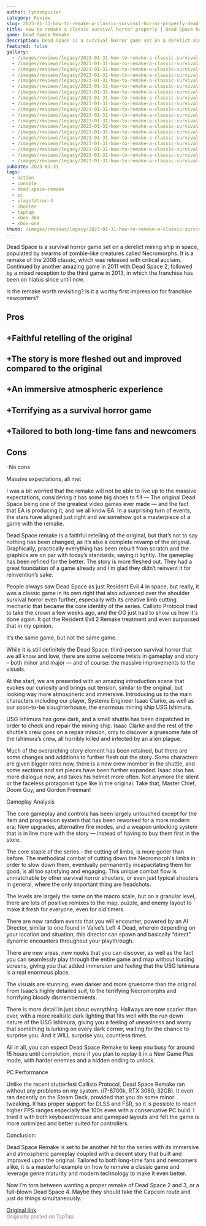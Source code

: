 ```yaml
---
author: lyndonguitar
category: Review
slug: 2023-01-31-how-to-remake-a-classic-survival-horror-properly-dead-space-remake-full-review
title: How to remake a classic survival horror properly | Dead Space Remake - Full Review
game: Dead Space Remake
description: Dead Space is a survival horror game set on a derelict mining ship in space, populated by swarms of zombie-like creatures called Necromorphs. It is a remake of the 2008 classic, which was released with critical acclaim. Continued by another amazing game in 2011 with Dead Space 2, followed by a mixed reception to the third game in 2013, in which the franchise has been on hiatus since until now.
featured: false
gallery:
  - /images/reviews/legacy/2023-01-31-how-to-remake-a-classic-survival-horror-properly--dead-space-remake---full-review-0.avif
  - /images/reviews/legacy/2023-01-31-how-to-remake-a-classic-survival-horror-properly--dead-space-remake---full-review-1.avif
  - /images/reviews/legacy/2023-01-31-how-to-remake-a-classic-survival-horror-properly--dead-space-remake---full-review-2.avif
  - /images/reviews/legacy/2023-01-31-how-to-remake-a-classic-survival-horror-properly--dead-space-remake---full-review-3.avif
  - /images/reviews/legacy/2023-01-31-how-to-remake-a-classic-survival-horror-properly--dead-space-remake---full-review-4.avif
  - /images/reviews/legacy/2023-01-31-how-to-remake-a-classic-survival-horror-properly--dead-space-remake---full-review-5.avif
  - /images/reviews/legacy/2023-01-31-how-to-remake-a-classic-survival-horror-properly--dead-space-remake---full-review-6.avif
  - /images/reviews/legacy/2023-01-31-how-to-remake-a-classic-survival-horror-properly--dead-space-remake---full-review-7.avif
  - /images/reviews/legacy/2023-01-31-how-to-remake-a-classic-survival-horror-properly--dead-space-remake---full-review-8.avif
  - /images/reviews/legacy/2023-01-31-how-to-remake-a-classic-survival-horror-properly--dead-space-remake---full-review-9.avif
  - /images/reviews/legacy/2023-01-31-how-to-remake-a-classic-survival-horror-properly--dead-space-remake---full-review-10.avif
  - /images/reviews/legacy/2023-01-31-how-to-remake-a-classic-survival-horror-properly--dead-space-remake---full-review-11.avif
  - /images/reviews/legacy/2023-01-31-how-to-remake-a-classic-survival-horror-properly--dead-space-remake---full-review-12.avif
  - /images/reviews/legacy/2023-01-31-how-to-remake-a-classic-survival-horror-properly--dead-space-remake---full-review-13.avif
  - /images/reviews/legacy/2023-01-31-how-to-remake-a-classic-survival-horror-properly--dead-space-remake---full-review-14.avif
  - /images/reviews/legacy/2023-01-31-how-to-remake-a-classic-survival-horror-properly--dead-space-remake---full-review-15.avif
  - /images/reviews/legacy/2023-01-31-how-to-remake-a-classic-survival-horror-properly--dead-space-remake---full-review-16.avif
  - /images/reviews/legacy/2023-01-31-how-to-remake-a-classic-survival-horror-properly--dead-space-remake---full-review-17.avif
  - /images/reviews/legacy/2023-01-31-how-to-remake-a-classic-survival-horror-properly--dead-space-remake---full-review-18.avif
pubDate: 2023-01-31
tags:
  - action
  - console
  - dead-space-remake
  - pc
  - playstation-3
  - shooter
  - taptap
  - xbox-360
  - xbox-one
thumb: /images/reviews/legacy/2023-01-31-how-to-remake-a-classic-survival-horror-properly--dead-space-remake---full-review-0.avif
---
```


Dead Space is a survival horror game set on a derelict mining ship in space, populated by swarms of zombie-like creatures called Necromorphs. It is a remake of the 2008 classic, which was released with critical acclaim. Continued by another amazing game in 2011 with Dead Space 2, followed by a mixed reception to the third game in 2013, in which the franchise has been on hiatus since until now.

Is the remake worth revisiting? Is it a worthy first impression for franchise newcomers?




## Pros



## +Faithful retelling of the original


## +The story is more fleshed out and improved compared to the original


## +An immersive atmospheric experience


## +Terrifying as a survival horror game


## +Tailored to both long-time fans and newcomers




## Cons


-No cons

Massive expectations, all met

I was a bit worried that the remake will not be able to live up to the massive expectations, considering it has some big shoes to fill — The original Dead Space being one of the greatest video games ever made — and the fact that EA is producing it, and we all know EA. In a surprising turn of events, the stars have aligned just right and we somehow got a masterpiece of a game with the remake.

Dead Space remake is a faithful retelling of the original, but that’s not to say nothing has been changed, as it’s also a complete revamp of the original. Graphically, practically everything has been rebuilt from scratch and the graphics are on par with today’s standards, saying it lightly. The gameplay has been refined for the better. The story is more fleshed out. They had a great foundation of a game already and I’m glad they didn’t reinvent it for reinvention’s sake.

People always saw Dead Space as just Resident Evil 4 in space, but really, it was a classic game in its own right that also advanced over the shoulder survival horror even further, especially with its creative limb cutting mechanic that became the core identity of the series. Callisto Protocol tried to take the crown a few weeks ago, and the OG just had to show us how it's done again. It got the Resident Evil 2 Remake treatment and even surpassed that in my opinion.

It’s the same game, but not the same game.

While it is still definitely the Dead Space: third-person survival horror that we all know and love, there are some welcome twists in gameplay and story – both minor and major — and of course: the massive improvements to the visuals.

At the start, we are presented with an amazing introduction scene that evokes our curiosity and brings out tension, similar to the original, but looking way more atmospheric and immersive. Introducing us to the main characters including our player, Systems Engineer Isaac Clarke, as well as our soon-to-be slaughterhouse, the enormous mining ship USG Ishimura.

USG Ishimura has gone dark, and a small shuttle has been dispatched in order to check and repair the mining ship. Isaac Clarke and the rest of the shuttle’s crew goes on a repair mission, only to discover a gruesome fate of the Ishimura’s crew, all horribly killed and infected by an alien plague.

Much of the overarching story element has been retained, but there are some changes and additions to further flesh out the story. Some characters are given bigger roles now, there is a new crew member in the shuttle, and some sections and set pieces have been further expanded. Isaac also has more dialogue now, and takes his helmet more often. Not anymore the silent or the faceless protagonist type like in the original. Take that, Master Chief, Doom Guy, and Gordon Freeman!

Gameplay Analysis

The core gameplay and controls has been largely untouched except for the item and progression system that has been reworked for a more modern era; New upgrades, alternative fire modes, and a weapon unlocking system that is in line more with the story — instead of having to buy them first in the store.

The core staple of the series - the cutting of limbs, is more gorier than before. The methodical combat of cutting down the Necromorph's limbs in order to slow down them, eventually permanently incapacitating them for good, is all too satisfying and engaging. This unique combat flow is unmatchable by other survival horror shooters, or even just typical shooters in general, where the only important thing are headshots.

The levels are largely the same on the macro scale, but on a granular level, there are lots of positive remixes to the map, puzzle, and enemy layout to make it fresh for everyone, even for old timers.

There are now random events that you will encounter, powered by an AI Director, similar to one found in Valve’s Left 4 Dead, wherein depending on your location and situation, this director can spawn and basically “direct” dynamic encounters throughout your playthrough.

There are new areas, new nooks that you can discover, as well as the fact you can seamlessly play through the entire game and map without loading screens, giving you that added immersion and feeling that the USG Ishimura is a real enormous place.

The visuals are stunning, even darker and more gruesome than the original. From Isaac’s highly detailed suit, to the terrifying Necromorphs and horrifying bloody dismemberments.

There is more detail in just about everything. Hallways are now scarier than ever, with a more realistic dark lighting that fits well with the run down nature of the USG Ishimura, giving you a feeling of uneasiness and worry that something is lurking on every dark corner, waiting for the chance to surprise you. And it WILL surprise you, countless times.

All in all, you can expect Dead Space Remake to keep you busy for around 15 hours until completion, more if you plan to replay it in a New Game Plus mode, with harder enemies and a hidden ending to unlock.

PC Performance

Unlike the recent stutterfest Callisto Protocol, Dead Space Remake ran without any problems on my system. (i7-8700k, RTX 3080, 32GB). It even ran decently on the Steam Deck, provided that you do some minor tweaking. It has proper support for DLSS and FSR, so it is possible to reach higher FPS ranges especially the 100s even with a conservative PC build. I tried it with both keyboard/mouse and gamepad layouts and felt the game is more optimized and better suited for controllers.

Conclusion:

Dead Space Remake is set to be another hit for the series with its immersive and atmospheric gameplay coupled with a decent story that built and improved upon the original. Tailored to both long-time fans and newcomers alike, it is a masterful example on how to remake a classic game and leverage genre maturity and modern technology to make it even better.

Now I’m torn between wanting a proper remake of Dead Space 2 and 3, or a full-blown Dead Space 4. Maybe they should take the Capcom route and just do things simultaneously.

[Original link](https://www.taptap.io/post/4400724)<br><span style="font-size: 0.95em; color: #888;">Originally posted on TapTap.</span>